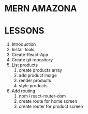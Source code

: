 # MERN AMAZONA
# LESSONS
1. Introduction
2. Install tools
3. Create-React-App
4. Create git repository
5. List products
    1. create products array
    2. add product image
    3. render products
    4. style products
6. Add routing
    1. npm i react-router-dom
    2. create route for home screen
    3. create router for product screen 